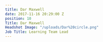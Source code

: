 ```yaml
---
title: Dar Maxwell
date: 2017-11-16 20:29:00 Z
position: 10
Title: Dar Maxwell
Headshot Image: "/uploads/Dar%20circle.png"
Job Title: Learning Team Lead
---
```


